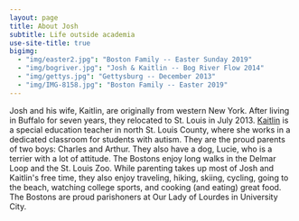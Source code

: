 ```yaml
---
layout: page
title: About Josh
subtitle: Life outside academia
use-site-title: true
bigimg:
  - "img/easter2.jpg": "Boston Family -- Easter Sunday 2019"
  - "img/bogriver.jpg": "Josh & Kaitlin -- Bog River Flow 2014"
  - "img/gettys.jpg": "Gettysburg -- December 2013"
  - "img/IMG-8158.jpg": "Boston Family -- Easter 2019"
---
```




<p>Josh and his wife, Kaitlin, are originally from western New York. After living in Buffalo for seven years, they relocated to St. Louis in July 2013. <a href="https://www.kaitlinboston.com/" target="_blank">Kaitlin</a> is a special education teacher in north St. Louis County, where she works in a dedicated classroom for students with autism. They are the proud parents of two boys: Charles and Arthur. They also have a dog, Lucie, who is a terrier with a lot of attitude. The Bostons enjoy long walks in the Delmar Loop and the St. Louis Zoo. While parenting takes up most of Josh and Kaitlin's free time, they also enjoy traveling, hiking, skiing, cycling, going to the beach, watching college sports, and cooking (and eating) great food. The Bostons are proud parishoners at Our Lady of Lourdes in University City.</p>
